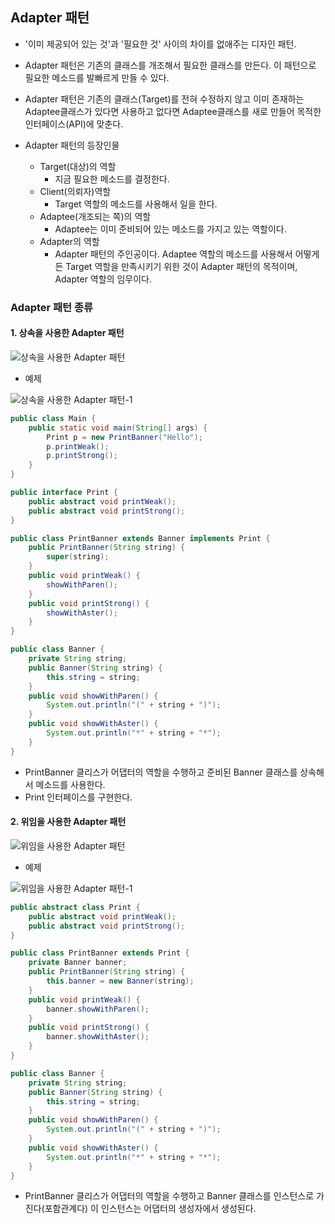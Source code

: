 Adapter 패턴
------------

-	'이미 제공되어 있는 것'과 '필요한 것' 사이의 차이를 없애주는 디자인 패턴.
-	Adapter 패턴은 기존의 클래스를 개조해서 필요한 클래스를 만든다. 이 패턴으로 필요한 메소드를 발빠르게 만들 수 있다.
-	Adapter 패턴은 기존의 클래스(Target)를 전혀 수정하지 않고 이미 존재하는 Adaptee클래스가 있다면 사용하고 없다면 Adaptee클래스를 새로 만들어 목적한 인터페이스(API)에 맞춘다.

-	Adapter 패턴의 등장인물

	-	Target(대상)의 역할
		-	지금 필요한 메소드를 결정한다.
	-	Client(의뢰자)역할
		-	Target 역할의 메소드를 사용해서 일을 한다.
	-	Adaptee(개조되는 쪽)의 역할
		-	Adaptee는 이미 준비되어 있는 메소드를 가지고 있는 역할이다.
	-	Adapter의 역할
		-	Adapter 패턴의 주인공이다. Adaptee 역할의 메소드를 사용해서 어떻게든 Target 역할을 만족시키기 위한 것이 Adapter 패턴의 목적이며, Adapter 역할의 임무이다.

### Adapter 패턴 종류

#### 1. 상속을 사용한 Adapter 패턴

![상속을 사용한 Adapter 패턴](http://silverbullet.kr/wp-content/uploads/2017/03/Adapter-Pattern-Inheritance.png)

-	예제

![상속을 사용한 Adapter 패턴-1](http://silverbullet.kr/wp-content/uploads/2017/03/Adapter-Pattern-Inheritance-1.png)

```java
public class Main {
    public static void main(String[] args) {
        Print p = new PrintBanner("Hello");
        p.printWeak();
        p.printStrong();
    }
}

public interface Print {
    public abstract void printWeak();
    public abstract void printStrong();
}

public class PrintBanner extends Banner implements Print {
    public PrintBanner(String string) {
        super(string);
    }
    public void printWeak() {
        showWithParen();
    }
    public void printStrong() {
        showWithAster();
    }
}

public class Banner {
    private String string;
    public Banner(String string) {
        this.string = string;
    }
    public void showWithParen() {
        System.out.println("(" + string + ")");
    }
    public void showWithAster() {
        System.out.println("*" + string + "*");
    }
}

```

-	PrintBanner 클리스가 어댑터의 역할을 수행하고 준비된 Banner 클래스를 상속해서 메소드를 사용한다.
-	Print 인터페이스를 구현한다.

#### 2. 위임을 사용한 Adapter 패턴

![위임을 사용한 Adapter 패턴](http://silverbullet.kr/wp-content/uploads/2017/03/Adapter-Pattern-Delegation.png)

-	예제

![위임을 사용한 Adapter 패턴-1](http://silverbullet.kr/wp-content/uploads/2017/03/Adapter-Pattern-Delegation-1.png)

```java
public abstract class Print {
    public abstract void printWeak();
    public abstract void printStrong();
}

public class PrintBanner extends Print {
    private Banner banner;
    public PrintBanner(String string) {
        this.banner = new Banner(string);
    }
    public void printWeak() {
        banner.showWithParen();
    }
    public void printStrong() {
        banner.showWithAster();
    }
}

public class Banner {
    private String string;
    public Banner(String string) {
        this.string = string;
    }
    public void showWithParen() {
        System.out.println("(" + string + ")");
    }
    public void showWithAster() {
        System.out.println("*" + string + "*");
    }
}
```

-	PrintBanner 클리스가 어댑터의 역할을 수행하고 Banner 클래스를 인스턴스로 가진다(포함관계다) 이 인스턴스는 어댑터의 생성자에서 생성된다.
